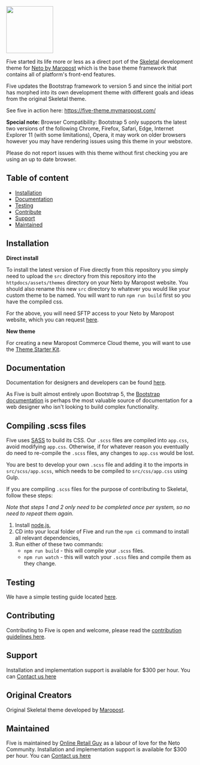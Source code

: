
<img width="125" src="https://onlineretailguy.neto.com.au/assets/images/five-logo.png">

Five started its life more or less as a direct port  of the [Skeletal](https://github.com/NetoECommerce/Skeletal) development theme for [Neto by Maropost](https://www.netohq.com/) which is the base theme framework that contains all of platform's front-end features. 

Five updates the Bootstrap framework to version 5 and since the initial port has morphed into its own development theme with different goals and ideas from the original Skeletal theme.

See five in action here: https://five-theme.mymaropost.com/

**Special note:** Browser Compatibility: Bootstrap 5 only supports the latest two versions of the following Chrome, Firefox, Safari, Edge, Internet Explorer 11 (with some limitations), Opera, it may work on older browsers however you may have rendering issues using this theme in your webstore.

Please do not report issues with this theme without first checking you are using an up to date browser.

## Table of content

- [Installation](#installation)
- [Documentation](#documentation)
- [Testing](#testing)
- [Contribute](#contribute)
- [Support](#support)
- [Maintained](#maintained)

## Installation

**Direct install**

To install the latest version of Five directly from this repository you simply need to upload the `src` directory from this repository into the `httpdocs/assets/themes` directory on your Neto by Maropost website. You should also rename this new `src` directory to whatever you would like your custom theme to be named. You will want to run `npm run build` first so you have the compiled css. 

For the above, you will need SFTP access to your Neto by Maropost website, which you can request [here](https://forms.neto.com.au/design/requestftp.html).

**New theme**

For creating a new Maropost Commerce Cloud theme, you will want to use the [Theme Starter Kit](https://www.npmjs.com/package/ntheme).

## Documentation

Documentation for designers and developers can be found [here](https://developers.maropost.com/documentation/web-designers/getting-started).

As Five is built almost entirely upon Bootstrap 5, the [Bootstrap documentation](https://getbootstrap.com/docs/5.0/getting-started/introduction/) is perhaps the most valuable source of documentation for a web designer who isn't looking to build complex functionality.

## Compiling .scss files

Five uses [SASS](https://sass-lang.com/) to build its CSS. Our `.scss` files are compiled into `app.css`, avoid modifying `app.css`. Otherwise, if for whatever reason you eventually do need to re-compile the `.scss` files, any changes to `app.css` would be lost. 

You are best to develop your own `.scss` file and adding it to the imports in `src/scss/app.scss`, which needs to be compiled to `src/css/app.css` using Gulp.

If you are compiling `.scss` files for the purpose of contributing to Skeletal, follow these steps:

_Note that steps 1 and 2 only need to be completed once per system, so no need to repeat them again._

1. Install [node.js](https://nodejs.org/),
2. CD into your local folder of Five and run the `npm ci` command to install all relevant dependencies,
3. Run either of these two commands:
    - `npm run build` - this will compile your `.scss` files.
    - `npm run watch` - this will watch your `.scss` files and compile them as they change.

## Testing

We have a simple testing guide located [here](/testing.md).

## Contributing

Contributing to Five is open and welcome, please read the [contribution guidelines here](/CONTRIBUTING.md).

## Support

Installation and implementation support is available for $300 per hour. You can [Contact us here](https://www.onlineretailguy.com.au/contact)

## Original Creators

Original Skeletal theme developed by [Maropost](https://www.netohq.com/).

## Maintained

Five is maintained by [Online Retail Guy](https://www.onlineretailguy.com.au/) as a labour of love for the Neto Community. Installation and implementation support is available for $300 per hour. You can [Contact us here](https://www.onlineretailguy.com.au/contact)
